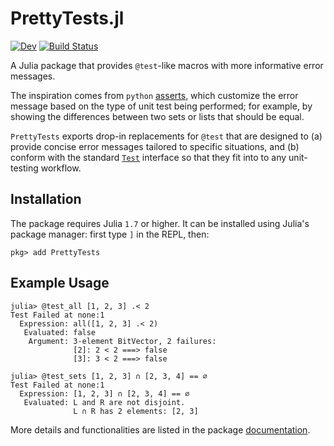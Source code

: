 # PrettyTests.jl

[![Dev](https://img.shields.io/badge/docs-dev-blue.svg)](https://tpapalex.github.io/PrettyTests.jl/dev/)
[![Build Status](https://github.com/tpapalex/PrettyTests.jl/actions/workflows/CI.yml/badge.svg?branch=main)](https://github.com/tpapalex/PrettyTests.jl/actions/workflows/CI.yml?query=branch%3Amain)

A Julia package that provides `@test`-like macros with more informative error messages.

The inspiration comes from `python` [asserts](https://docs.python.org/3/library/unittest.html#assert-methods), which customize the error message based on the type of unit test being performed; for example, by showing the differences between two sets or lists that should be equal.

`PrettyTests` exports drop-in replacements for `@test` that are designed to (a) provide concise error messages tailored to specific situations, and (b) conform with the standard [`Test`](https://docs.julialang.org/en/v1/stdlib/Test/) interface so that they fit into to any unit-testing workflow.

## Installation

The package requires Julia `1.7` or higher. It can be installed using Julia's package manager: first type `]` in the REPL, then:

```
pkg> add PrettyTests
```

## Example Usage


```@julia-repl
julia> @test_all [1, 2, 3] .< 2
Test Failed at none:1
  Expression: all([1, 2, 3] .< 2)
   Evaluated: false
    Argument: 3-element BitVector, 2 failures:
              [2]: 2 < 2 ===> false
              [3]: 3 < 2 ===> false

julia> @test_sets [1, 2, 3] ∩ [2, 3, 4] == ∅
Test Failed at none:1
  Expression: [1, 2, 3] ∩ [2, 3, 4] == ∅
   Evaluated: L and R are not disjoint.
              L ∩ R has 2 elements: [2, 3]

```

More details and functionalities are listed in the package [documentation](https://tpapalex.github.io/PrettyTests.jl/dev/).